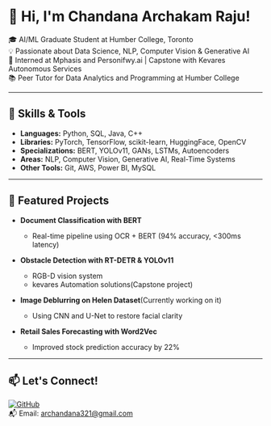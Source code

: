 # 👋 Hi, I'm Chandana Archakam Raju!

🎓 AI/ML Graduate Student at Humber College, Toronto  
💡 Passionate about Data Science, NLP, Computer Vision & Generative AI  
💼 Interned at Mphasis and Personifwy.ai | Capstone with Kevares Autonomous Services  
📚 Peer Tutor for Data Analytics and Programming at Humber College

---

## 🧠 Skills & Tools

- **Languages:** Python, SQL, Java, C++
- **Libraries:** PyTorch, TensorFlow, scikit-learn, HuggingFace, OpenCV
- **Specializations:** BERT, YOLOv11, GANs, LSTMs, Autoencoders
- **Areas:** NLP, Computer Vision, Generative AI, Real-Time Systems
- **Other Tools:** Git, AWS, Power BI, MySQL

---

## 🚀 Featured Projects

- **Document Classification with BERT**
  - Real-time pipeline using OCR + BERT (94% accuracy, <300ms latency)

- **Obstacle Detection with RT-DETR & YOLOv11**
  - RGB-D vision system
  - kevares Automation solutions(Capstone project)

- **Image Deblurring on Helen Dataset**(Currently working on it)
  - Using CNN and U-Net to restore facial clarity

- **Retail Sales Forecasting with Word2Vec**
  - Improved stock prediction accuracy by 22%

---

## 📫 Let's Connect!

[![GitHub](https://img.shields.io/badge/GitHub-Chandana11--AI-black?logo=github)](https://github.com/Chandana11-AI)  
📬 Email: archandana321@gmail.com

